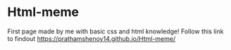# Html-meme
First page made by me with basic css and html knowledge!
Follow this link to findout https://prathamshenoy14.github.io/Html-meme/
